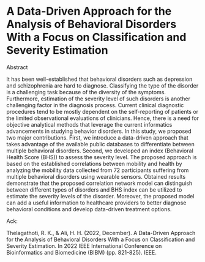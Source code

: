 # A Data-Driven Approach for the Analysis of Behavioral Disorders With a Focus on Classification and Severity Estimation

Abstract

It has been well-established that behavioral disorders such as depression and schizophrenia are hard to diagnose. Classifying the type of the disorder is a challenging task because
of the diversity of the symptoms. Furthermore, estimation of the severity level of such disorders is another challenging factor in the diagnosis process. Current clinical diagnostic procedures tend
to be mostly dependent on the self-reporting of patients or the limited observational evaluations of clinicians. Hence, there is a need for objective analytical methods that leverage the current
informatics advancements in studying behavior disorders. In this study, we proposed two major contributions. First, we introduce a data-driven approach that takes advantage of the available public
databases to differentiate between multiple behavioral disorders. Second, we developed an index (Behavioral Health Score (BHS)) to assess the severity level. The proposed approach is based on the
established correlations between mobility and health by analyzing the mobility data collected from 72 participants suffering from multiple behavioral disorders using wearable sensors. Obtained
results demonstrate that the proposed correlation network model can distinguish between different types of disorders and BHS index can be utilized to estimate the severity levels of the disorder.
Moreover, the proposed model can add a useful information to healthcare providers to better diagnose behavioral conditions and develop data-driven treatment options.

Ack:

Thelagathoti, R. K., & Ali, H. H. (2022, December). A Data-Driven Approach for the Analysis of Behavioral Disorders With a Focus on Classification and Severity Estimation. In 2022 IEEE International Conference on Bioinformatics and Biomedicine (BIBM) (pp. 821-825). IEEE.

